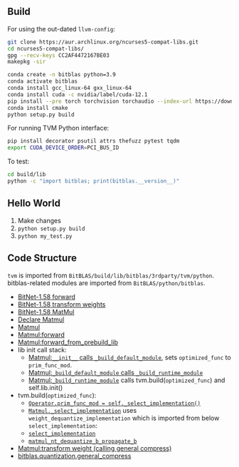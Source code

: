 ## Build
For using the out-dated `llvm-config`:
```sh
git clone https://aur.archlinux.org/ncurses5-compat-libs.git
cd ncurses5-compat-libs/
gpg --recv-keys CC2AF4472167BE03
makepkg -sir
```

```sh
conda create -n bitblas python=3.9
conda activate bitblas
conda install gcc_linux-64 gxx_linux-64
conda install cuda -c nvidia/label/cuda-12.1
pip install --pre torch torchvision torchaudio --index-url https://download.pytorch.org/whl/nightly/cu121
conda install cmake
python setup.py build
```

For running TVM Python interface:
```sh
pip install decorator psutil attrs thefuzz pytest tqdm
export CUDA_DEVICE_ORDER=PCI_BUS_ID
```

To test:
```sh
cd build/lib
python -c "import bitblas; print(bitblas.__version__)"
```

## Hello World
1. Make changes
2. `python setup.py build`
3. `python my_test.py`

## Code Structure 
`tvm` is imported from `BitBLAS/build/lib/bitblas/3rdparty/tvm/python`.
bitblas-related modules are imported from `BitBLAS/python/bitblas`.

* [BitNet-1.58 forward](https://github.com/w32zhong/BitBLAS/blob/5674b605d07649b2f16810a0fb0b5745ab63203f/integration/BitNet/utils_quant.py#L143-L144)
* [BitNet-1.58 transform weights](https://github.com/w32zhong/BitBLAS/blob/5674b605d07649b2f16810a0fb0b5745ab63203f/integration/BitNet/utils_quant.py#L92-L93)
* [BitNet-1.58 MatMul](https://github.com/w32zhong/BitBLAS/blob/5674b605d07649b2f16810a0fb0b5745ab63203f/integration/BitNet/utils_quant.py#L77)
* [Declare Matmul](https://github.com/w32zhong/BitBLAS/blob/f4dc3032c27ff0d377a40bf14d6f2c3e6c52c470/python/bitblas/__init__.py#L35)
* [Matmul](python/bitblas/ops/general_matmul.py#L184)
* [Matmul:forward](python/bitblas/ops/general_matmul.py#L480)
* [Matmul:forward\_from\_prebuild\_lib](python/bitblas/ops/operator.py#L287)
* lib init call stack:
    * [Matmul:`__init__` calls `_build_default_module`](python/bitblas/ops/general_matmul.py#L249), sets `optimized_func` to `prim_func_mod`.
    * [Matmul:`_build_default_module` calls `_build_runtime_module`](python/bitblas/ops/general_matmul.py#L360)
    * [Matmul:`_build_runtime_module`](python/bitblas/ops/operator.py#L73) calls tvm.build(`optimized_func`) and self.lib.init()
* tvm.build(`optimized_func`):
    * [`Operator.prim_func_mod = self._select_implementation()`](python/bitblas/ops/operator.py#L48)
    * [`Matmul._select_implementation`](python/bitblas/ops/general_matmul.py#L362) uses `weight_dequantize_implementation` which is imported from below `select_implementation`:
    * [`select_implementation`](python/bitblas/ops/impl/matmul_dequantize_impl.py#L559)
    * [`matmul_nt_dequantize_b_propagate_b`](python/bitblas/ops/impl/matmul_dequantize_impl.py#L180)
* [Matmul:transform weight (calling general compress)](python/bitblas/ops/general_matmul.py#L407)
* [bitblas.quantization.general\_compress](python/bitblas/quantization/utils.py#L54)
